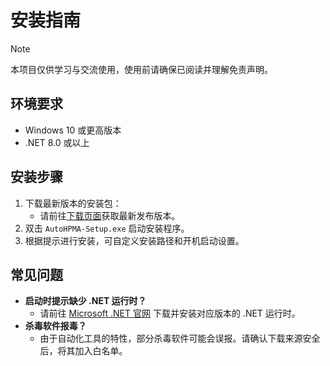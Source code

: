 # 安装指南

> [!NOTE]
> 本项目仅供学习与交流使用，使用前请确保已阅读并理解免责声明。

## 环境要求

- Windows 10 或更高版本
- .NET 8.0 或以上

## 安装步骤

1. 下载最新版本的安装包：
   - 请前往[下载页面](../download/latest.md)获取最新发布版本。
2. 双击 `AutoHPMA-Setup.exe` 启动安装程序。
3. 根据提示进行安装，可自定义安装路径和开机启动设置。

## 常见问题

- **启动时提示缺少 .NET 运行时？**
  - 请前往 [Microsoft .NET 官网](https://dotnet.microsoft.com/download) 下载并安装对应版本的 .NET 运行时。
- **杀毒软件报毒？**
  - 由于自动化工具的特性，部分杀毒软件可能会误报。请确认下载来源安全后，将其加入白名单。

